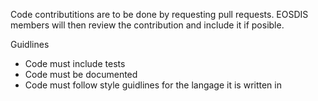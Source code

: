 Code contributitions are to be done by requesting pull requests. EOSDIS members will then review the contribution and include it if posible.

Guidlines

* Code must include tests
* Code must be documented
* Code must follow style guidlines for the langage it is written in

